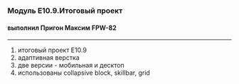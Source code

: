 ### Модуль Е10.9.Итоговый проект
#### выполнил Пригон Максим FPW-82
***
1. итоговый проект E10.9
2. адаптивная верстка
3. две версии - мобильная и десктоп
4. использованы collapsive block, skillbar,
   grid